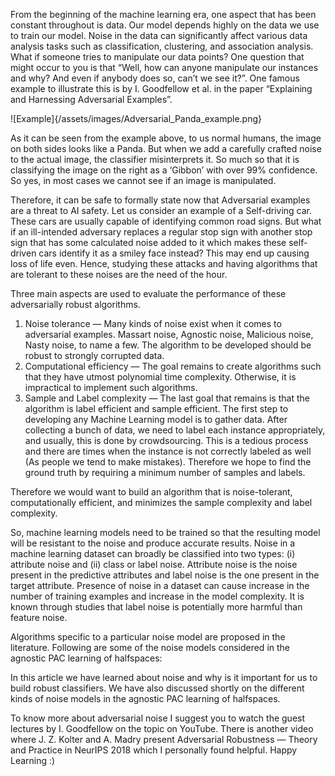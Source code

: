 <p>From the beginning of the machine learning era, one aspect that has been constant throughout is data. Our model depends highly on the data we use to train our model. Noise in the data can significantly affect various data analysis tasks such as classification, clustering, and association analysis. What if someone tries to manipulate our data points? One question that might occur to you is that “Well, how can anyone manipulate our instances and why? And even if anybody does so, can’t we see it?”. One famous example to illustrate this is by I. Goodfellow et al. in the paper “Explaining and Harnessing Adversarial Examples”.</p>

![Example]{/assets/images/Adversarial_Panda_example.png}

<p>As it can be seen from the example above, to us normal humans, the image on both sides looks like a Panda. But when we add a carefully crafted noise to the actual image, the classifier misinterprets it. So much so that it is classifying the image on the right as a ‘Gibbon’ with over 99% confidence. So yes, in most cases we cannot see if an image is manipulated.</p>

<p>Therefore, it can be safe to formally state now that Adversarial examples are a threat to AI safety. Let us consider an example of a Self-driving car. These cars are usually capable of identifying common road signs. But what if an ill-intended adversary replaces a regular stop sign with another stop sign that has some calculated noise added to it which makes these self-driven cars identify it as a smiley face instead? This may end up causing loss of life even. Hence, studying these attacks and having algorithms that are tolerant to these noises are the need of the hour.</p>

<p>Three main aspects are used to evaluate the performance of these adversarially robust algorithms.</p>

1. Noise tolerance — Many kinds of noise exist when it comes to adversarial examples. Massart noise, Agnostic noise, Malicious noise, Nasty noise, to name a few. The algorithm to be developed should be robust to strongly corrupted data.
2. Computational efficiency — The goal remains to create algorithms such that they have utmost polynomial time complexity. Otherwise, it is impractical to implement such algorithms.
3. Sample and Label complexity — The last goal that remains is that the algorithm is label efficient and sample efficient. The first step to developing any Machine Learning model is to gather data. After collecting a bunch of data, we need to label each instance appropriately, and usually, this is done by crowdsourcing. This is a tedious process and there are times when the instance is not correctly labeled as well (As people we tend to make mistakes). Therefore we hope to find the ground truth by requiring a minimum number of samples and labels.

<p>Therefore we would want to build an algorithm that is noise-tolerant, computationally efficient, and minimizes the sample complexity and label complexity.
</p>

<p>So, machine learning models need to be trained so that the resulting model will be resistant to the noise and produce accurate results. Noise in a machine learning dataset can broadly be classified into two types: (i) attribute noise and (ii) class or label noise. Attribute noise is the noise present in the predictive attributes and label noise is the one present in the target attribute. Presence of noise in a dataset can cause increase in the number of training examples and increase in the model complexity. It is known through studies that label noise is potentially more harmful than feature noise.</p>

<p>Algorithms specific to a particular noise model are proposed in the literature. Following are some of the noise models considered in the agnostic PAC learning of halfspaces:
</p>

<p>In this article we have learned about noise and why is it important for us to build robust classifiers. We have also discussed shortly on the different kinds of noise models in the agnostic PAC learning of halfspaces.</p>

<p>To know more about adversarial noise I suggest you to watch the guest lectures by I. Goodfellow on the topic on YouTube. There is another video where J. Z. Kolter and A. Madry present Adversarial Robustness — Theory and Practice in NeurIPS 2018 which I personally found helpful. Happy Learning :)</p> 
